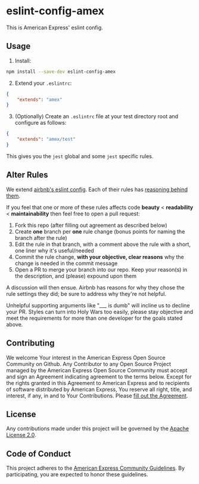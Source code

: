 eslint-config-amex
==================

This is American Express' eslint config.

## Usage
1. Install:
```bash
npm install --save-dev eslint-config-amex
```

2. Extend your `.eslintrc`:
```json
{
    "extends": "amex"
}
```

3. (Optionally) Create an `.eslintrc` file at your test directory root and configure as follows:
```json
{
    "extends": "amex/test"
}
```
This gives you the `jest` global and some `jest` specific rules.

## Alter Rules
We extend [airbnb's eslint config](https://www.npmjs.com/package/eslint-config-airbnb). Each of their rules has [reasoning behind them](https://github.com/airbnb/javascript/blob/master/README.md).

If you feel that one or more of these rules affects code **beauty** < **readability** < **maintainability** then feel free to open a pull request:

1. Fork this repo (after filling out agreement as described below)
2. Create **one** branch per **one** rule change (bonus points for naming the branch after the rule)
3. Edit the rule in that branch, with a comment above the rule with a short, one liner why it's useful/needed
4. Commit the rule change, **with your objective, clear reasons** why the change is needed in the commit message
5. Open a PR to merge your branch into our repo. Keep your reason(s) in the description, and (please) expound upon them

A discussion will then ensue. Airbnb has reasons for why they chose the rule settings they did; be sure to address why they're not helpful.

Unhelpful supporting arguments like "___ is dumb" will incline us to decline your PR. Styles can turn into Holy Wars too easily, please stay objective and meet the requirements for more than one developer for the goals stated above.

## Contributing
We welcome Your interest in the American Express Open Source Community on Github.
Any Contributor to any Open Source Project managed by the American Express Open
Source Community must accept and sign an Agreement indicating agreement to the
terms below. Except for the rights granted in this Agreement to American Express
and to recipients of software distributed by American Express, You reserve all
right, title, and interest, if any, in and to Your Contributions. Please [fill
out the Agreement](https://cla-assistant.io/americanexpress/).

## License
Any contributions made under this project will be governed by the [Apache License
2.0](https://github.com/americanexpress/eslint-config-amex/blob/master/LICENSE.txt).

## Code of Conduct
This project adheres to the [American Express Community Guidelines](https://github.com/americanexpress/eslint-config-amex/wiki/Code-of-Conduct).
By participating, you are expected to honor these guidelines.
